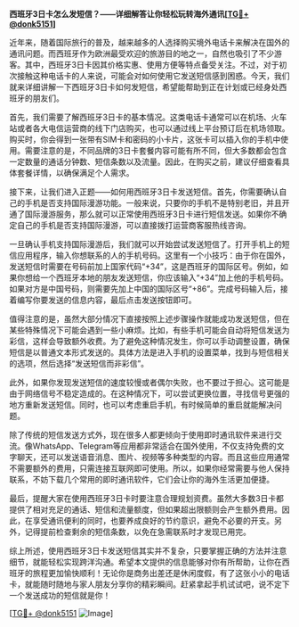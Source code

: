 **西班牙3日卡怎么发短信？——详细解答让你轻松玩转海外通讯[[TG💪+ @donk5151](https://t.me/s/donk5151)]**

近年来，随着国际旅行的普及，越来越多的人选择购买境外电话卡来解决在国外的通讯问题。而西班牙作为欧洲最受欢迎的旅游目的地之一，自然也吸引了不少游客。其中，西班牙3日卡因其价格实惠、使用方便等特点备受关注。不过，对于初次接触这种电话卡的人来说，可能会对如何使用它发送短信感到困惑。今天，我们就来详细讲解一下西班牙3日卡如何发短信，希望能帮助到正在计划或已经身处西班牙的朋友们。

首先，我们需要了解西班牙3日卡的基本情况。这类电话卡通常可以在机场、火车站或者各大电信运营商的线下门店购买，也可以通过线上平台预订后在机场领取。购买时，你会得到一张带有SIM卡和密码的小卡片，这张卡可以插入你的手机中使用。需要注意的是，不同品牌的3日卡套餐内容可能有所不同，但大多数都会包含一定数量的通话分钟数、短信条数以及流量。因此，在购买之前，建议仔细查看具体套餐详情，以确保满足个人需求。

接下来，让我们进入正题——如何用西班牙3日卡发送短信。首先，你需要确认自己的手机是否支持国际漫游功能。一般来说，只要你的手机不是特别老旧，并且开通了国际漫游服务，那么就可以正常使用西班牙3日卡进行短信发送。如果你不确定自己的手机是否支持国际漫游，可以直接拨打运营商客服热线咨询。

一旦确认手机支持国际漫游后，我们就可以开始尝试发送短信了。打开手机上的短信应用程序，输入你想联系的人的手机号码。这里有一个小技巧：由于你在国外，发送短信时需要在号码前加上国家代码“+34”，这是西班牙的国际区号。例如，如果你想给一个西班牙本地的朋友发送短信，你应该输入“+34”加上他的手机号码。如果对方是中国号码，则需要先加上中国的国际区号“+86”。完成号码输入后，接着编写你要发送的信息内容，最后点击发送按钮即可。

值得注意的是，虽然大部分情况下直接按照上述步骤操作就能成功发送短信，但在某些特殊情况下可能会遇到一些小麻烦。比如，有些手机可能会自动将短信发送为彩信，这样会导致额外收费。为了避免这种情况发生，你可以手动调整设置，确保短信是以普通文本形式发送的。具体方法是进入手机的设置菜单，找到与短信相关的选项，然后选择“发送短信而非彩信”。

此外，如果你发现发送短信的速度较慢或者偶尔失败，也不要过于担心。这可能是由于网络信号不稳定造成的。在这种情况下，可以尝试更换位置，寻找信号更强的地方重新发送短信。同时，也可以考虑重启手机，有时候简单的重启就能解决问题。

除了传统的短信发送方式外，现在很多人都更倾向于使用即时通讯软件来进行交流。像WhatsApp、Telegram等应用都非常适合在国外使用，不仅支持免费的文字聊天，还可以发送语音消息、图片、视频等多种类型的内容。而且这些应用通常不需要额外的费用，只需连接互联网即可使用。所以，如果你经常需要与他人保持联系，不妨下载几个常用的即时通讯软件，它们会让你的海外生活更加便捷。

最后，提醒大家在使用西班牙3日卡时要注意合理规划资费。虽然大多数3日卡都提供了相对充足的通话、短信和流量额度，但如果超出限额则会产生额外费用。因此，在享受通讯便利的同时，也要养成良好的节约意识，避免不必要的开支。另外，记得提前检查剩余的短信条数，以免在急需联系时才发现已用完。

综上所述，使用西班牙3日卡发送短信其实并不复杂，只要掌握正确的方法并注意细节，就能轻松实现跨洋沟通。希望本文提供的信息能够对你有所帮助，让你在西班牙的旅程更加愉快顺利！无论你是商务出差还是休闲度假，有了这张小小的电话卡，就能随时随地与家人朋友分享你的精彩瞬间。赶紧拿起手机试试吧，说不定下一个发送成功的短信就是你！

[[TG💪+ @donk5151](https://t.me/s/donk5151) ![Image](https://i.postimg.cc/rwNCRYN7/Snipaste-2025-04-30-17-27-05.png)]